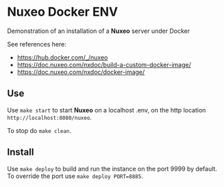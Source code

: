 # Nuxeo Docker ENV

Demonstration of an installation of a **Nuxeo** server under Docker

See references here:

- https://hub.docker.com/_/nuxeo
- https://doc.nuxeo.com/nxdoc/build-a-custom-docker-image/
- https://doc.nuxeo.com/nxdoc/docker-image/

## Use

Use `make start` to start **Nuxeo** on a localhost .env, on the http location `http://localhost:8080/nuxeo`.

To stop do `make clean`.

## Install

Use `make deploy` to build and run the instance on the port 9999 by default. To override the port use `make deploy PORT=8885`.
